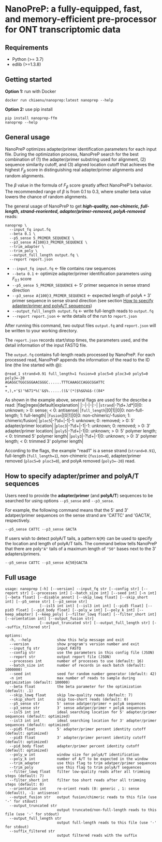 # NanoPreP: a fully-equipped, fast, and memory-efficient pre-processor for ONT transcriptomic data

## Requirements
* Python (>= 3.7)  
* edlib (>=1.3.8)


## Getting started
**Option 1:** run with Docker
```
docker run chiaenu/nanoprep:latest nanoprep --help
```
**Option 2:** use pip install
```
pip install nanoprep-ffm
nanoprep --help
```

## General usage

NanoPreP optimizes adapter/primer identification parameters for each input file. During the optimization process, NanoPreP search for the best combination of (1) the adapter/primer substring used for alignment, (2) sequence similarity cutoff, and (3) aligned location cutoff that achieves the highest $F_{\beta}$ score in distinguishing real adapter/primer alignments and random alignments. 

The $\beta$ value in the formula of $F_{\beta}$ score greatly affect NanoPreP's behavior. The recommended range of $\beta$ is from 0.1 to 0.3, where smaller beta value lowers the chance of random alignments.


The general usage of NanoPreP to get ***high-quality, non-chimeric, full-length, strand-reoriented, adapter/primer-removed, polyA-removed*** reads:
```
nanoprep \
  --input_fq input.fq
  --beta 0.1 \
  --p5_sense 5_PRIMER_SEQUENCE \
  --p3_sense A{100}3_PRIMER_SEQUENCE \
  --trim_adapter \
  --trim_poly \
  --output_full_length output.fq \
  --report report.json
```
- `--input_fq input.fq` ← file contains raw sequences
- `--beta 0.1` ← optimize adapter/primer identification parameters using $F_{0.1}$ score
- `--p5_sense 5_PRIMER_SEQUENCE` ← 5' primer sequence in sense strand direction
- `--p3_sense A{100}3_PRIMER_SEQUENCE` ← expected length of polyA + 3' primer sequence in sense strand direction (see section [How to specify adapter/primer and polyA/T sequences](#HOWTO))
- `--output_full_length output.fq` ← write full-length reads to `output.fq`  
- `--report report.json` ← write details of the run to `report.json`  



<!-- TODO: why annotate reads? re-usable, time-saving, transparency, flexibility -->
After running this command, two output files `output.fq` and `report.json` will be written to your working directory.

The `report.json` records start/stop times, the parameters used, and the detail information of the input FASTQ file.  

The `output.fq` contains full-length reads processed by NanoPreP. For each processed read, NanoPreP appends the information of the read to the ID line (the line started with @): 
```
@read_1 strand=0.91 full_length=1 fusion=0 ploc5=0 ploc3=0 poly5=0 poly3=-20
AGAGGCTGGCGGGAACGGGC......TTTCAAAGCCAGGCGGATTC
+
+,),+'$)'%671*%('&$%......((&'(*($%$&%&$-((84*
```
As shown in the example above, several flags are used for the describe a read: 
|flag|regex|default|explanation|
|:-|-|-|:-|
|`strand`|-?\d+\.\d*|0|0: unknown; > 0: sense; < 0: antisense|
|`full_length`|[0\|1]|0|0: non-full-length; 1: full-length|
|`fusion`|[0\|1]|0|0: non-chimeric/-fusion; 1: chimeric/fusion|
|`ploc5`|-?\d+|-1|-1: unknown; 0: removed; > 0: 5' adapter/primer location|
|`ploc3`|-?\d+|-1|-1: unknown; 0: removed; > 0: 3' adapter/primer location|
|`poly5`|-?\d+|-1|0: unknown; > 0: 5' polymer length; < 0: trimmed 5' polymer length|
|`poly3`|-?\d+|-1|0: unknown; > 0: 3' polymer length; < 0: trimmed 3' polymer length|

According to the flags, the example "read1" is a sense strand (`strand=0.91`), full-length (`full_length=1`), non-chimeric (`fusion=0`),  adapter/primer removed (`ploc5=0 ploc3=0`), and polyA removed (`poly3=-20`) read.


## How to specify adapter/primer and polyA/T sequences <a id="HOWTO"></a>
Users need to provide the **adapter/primer** (and **polyA/T**) sequences to be searched for using options `--p5_sense` and `--p3_sense`. 

For example, the following command means that the 5' and 3' adatper/primer sequences on the sense strand are 'CATTC' and 'GACTA', respectively.
```
--p5_sense CATTC --p3_sense GACTA
```
If users wish to detect polyA/T tails, a pattern `N{M}` can be used to specify the location and length of polyA/T tails. The command below tells NanoPreP that there are poly`"A"` tails of a maximum length of `"50"` bases next to the 3' adapters/primers.
```
--p5_sense CATTC --p3_sense A{50}GACTA
```



## Full usage
```
usage: nanoprep [-h] [--version] --input_fq str [--config str] [--report str] [--processes int] [--batch_size int] [--seed int] [-n int] [--beta float] [--disable_annot] [--skip_lowq float] [--skip_short int] [--p5_sense str] [--p3_sense str]
                [--isl5 int int] [--isl3 int int] [--pid5 float] [--pid3 float] [--pid_body float] [--poly_w int] [--poly_k int] [--keep_adapter] [--keep_poly] [--filter_lowq float] [--filter_short int] [--orientation int] [--output_fusion str]
                [--output_truncated str] [--output_full_length str] [--suffix_filtered str]

options:
  -h, --help            show this help message and exit
  --version             show program's version number and exit
  --input_fq str        input FASTQ
  --config str          use the parameters in this config file (JSON)
  --report str          output report file (JSON)
  --processes int       number of processes to use (default: 16)
  --batch_size int      number of records in each batch (default: 1000000)
  --seed int            seed for random number generator (default: 42)
  -n int                max number of reads to sample during optimization (default: 100000)
  --beta float          the beta parameter for the optimization (default: .1)
  --skip_lowq float     skip low-quality reads (default: 7)
  --skip_short int      skip too-short reads (default: 0)
  --p5_sense str        5' sense adatper/primer + polyA sequences
  --p3_sense str        3' sense adatper/primer + polyA sequences
  --isl5 int int        ideal searching location for 5' adapter/primer sequences (default: optimized)
  --isl3 int int        ideal searching location for 3' adapter/primer sequences (default: optimized)
  --pid5 float          5' adapter/primer percent identity cutoff (default: optimized)
  --pid3 float          3' adapter/primer percent identity cutoff (default: optimized)
  --pid_body float      adapter/primer percent identity cutoff (default: optimized)
  --poly_w int          window size for polyA/T identification
  --poly_k int          number of A/T to be expected in the window
  --trim_adapter        use this flag to trim adatper/primer sequences
  --trim_poly           use this flag to trim polyA/T sequences
  --filter_lowq float   filter low-quality reads after all trimming steps (default: 7)
  --filter_short int    filter too short reads after all trimming steps (default: 0)
  --orientation int     re-orient reads (0: generic , 1: sense (default), -1: antisense)
  --output_fusion str   output fusion/chimeric reads to this file (use '-' for stdout)
  --output_truncated str
                        output truncated/non-full-length reads to this file (use '-' for stdout)
  --output_full_length str
                        output full-length reads to this file (use '-' for stdout)
  --suffix_filtered str
                        output filtered reads with the suffix
```
